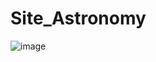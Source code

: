 # Site_Astronomy

![image](https://user-images.githubusercontent.com/104214681/196566709-79b77a4e-ca75-41c3-b5eb-c7b92f0e5331.png)

